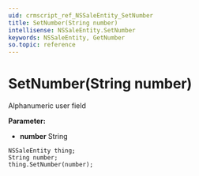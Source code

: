 ```yaml
---
uid: crmscript_ref_NSSaleEntity_SetNumber
title: SetNumber(String number)
intellisense: NSSaleEntity.SetNumber
keywords: NSSaleEntity, GetNumber
so.topic: reference
---
```


# SetNumber(String number)

Alphanumeric user field

**Parameter:** 
 - **number** String

```crmscript
NSSaleEntity thing;
String number;
thing.SetNumber(number);
```

